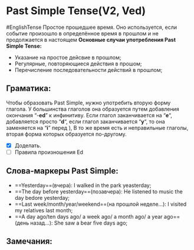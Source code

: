 # Past Simple Tense(V2, Ved)
#EnglishTense 
	Простое прошедшее время. Оно используется, если событие произошло в определённое время в прошлом и не продолжается в настоящем
**Основные случаи употребления Past Simple Tense:**
- Указание на простое дейсвие в прошлом;
- Регулярные, повторяющиеся действия в прошом;
- Перечисление последовательности действий в прошлом;

## Граматика:
Чтобы образовать Past Simple, нужно употребить вторую форму глагола. У большинства глаголов она образуется путем добавления окончания “-**ed**” к инфинитиву. Если глагол заканчивается на “**e**“, добавляется просто “**d**“, если глагол заканчивается “**y**“, то она заменяется на “**i**” перед ), В то же время есть и неправильные глаголы, вторая форма которых образуется по-другому.
- [x] Доделать.
- [ ] Правила произношения Ed
##  Слова-маркеры  Past Simple:
- ==Yesterday==(вчера): I walked in the park yeasterday;
- ==The day before yesterday==(позавчера): He listened to music the day bedore yesterday;
- ==Last week/month/year/weekend==(на прошлой неделе...): I visited my relatives last month;
- ==A day ago/ten days ago/ a week ago/ a month ago/ a year ago==(день назад...): She saw a bear five days ago;

## Замечания: